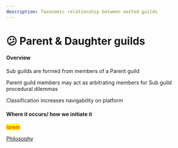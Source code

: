 ```yaml
---
description: Taxonomic relationship between nested guilds
---
```


# 😕 Parent & Daughter guilds

#### Overview

Sub guilds are formed from members of a Parent guild

Parent guild members may act as arbitrating members for Sub guild procedural dilemmas

Classification increases navigability on platform

#### Where it occurs/ how we initiate it

<mark style="color:red;">lorem</mark>

[Philosophy](../white-paper/1.0-guild/parent-and-daughter-guilds/)
